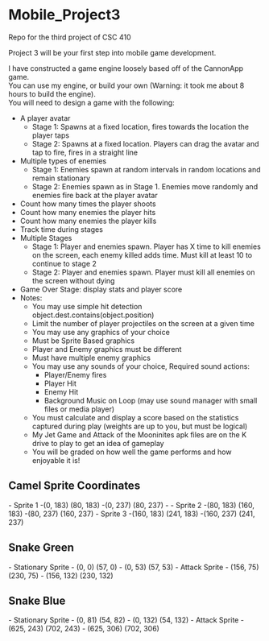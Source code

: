 # Mobile_Project3
Repo for the third project of CSC 410

Project 3 will be your first step into mobile game development. 

I have constructed a game engine loosely based off of the CannonApp game.  
You can use my engine, or build your own (Warning: it took me about 8 hours to build the engine).  
You will need to design a game with the following:  
- A player avatar  
  - Stage 1: Spawns at a fixed location, fires towards the location the player taps  
  - Stage 2: Spawns at a fixed location. Players can drag the avatar and tap to fire, fires in a straight line  
- Multiple types of enemies  
  - Stage 1: Enemies spawn at random intervals in random locations and remain stationary  
  - Stage 2: Enemies spawn as in Stage 1. Enemies move randomly and enemies fire back at the player avatar  
- Count how many times the player shoots  
- Count how many enemies the player hits  
- Count how many enemies the player kills  
- Track time during stages  
- Multiple Stages  
  - Stage 1: Player and enemies spawn. Player has X time to kill enemies on the screen, each enemy killed adds time. Must kill at least 10 to continue to stage 2  
  - Stage 2: Player and enemies spawn. Player must kill all enemies on the screen without dying  
- Game Over Stage: display stats and player score  
- Notes:  
  - You may use simple hit detection object.dest.contains(object.position)  
  - Limit the number of player projectiles on the screen at a given time  
  - You may use any graphics of your choice  
  - Must be Sprite Based graphics  
  - Player and Enemy graphics must be different  
  - Must have multiple enemy graphics  
  - You may use any sounds of your choice, Required sound actions:  
    - Player/Enemy fires  
    - Player Hit  
    - Enemy Hit  
    - Background Music on Loop (may use sound manager with small files or media player)  
  - You must calculate and display a score based on the statistics captured during play (weights are up to you, but must be logical)  
  - My Jet Game and Attack of the Mooninites apk files are on the K drive to play to get an idea of gameplay  
  - You will be graded on how well the game performs and how enjoyable it is!  


<h2>Camel Sprite Coordinates</h2>
- Sprite 1 
  -(0, 183) (80, 183)
  -(0, 237) (80, 237)
  -
- Sprite 2
  -(80, 183) (160, 183) 
  -(80, 237) (160, 237)
- Sprite 3
  -(160, 183) (241, 183)
  -(160, 237) (241, 237)

<h2>Snake Green</h2>
- Stationary Sprite
  - (0, 0) (57, 0)
  - (0, 53) (57, 53)
- Attack Sprite
  - (156, 75) (230, 75)
  - (156, 132) (230, 132)

<h2>Snake Blue</h2>
- Stationary Sprite
  - (0, 81) (54, 82)
  - (0, 132) (54, 132)
- Attack Sprite
  - (625, 243) (702, 243)
  - (625, 306) (702, 306)


